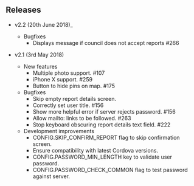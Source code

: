 ## Releases

* v2.2 (20th June 2018)_
    - Bugfixes
        - Displays message if council does not accept reports #266

* v2.1 (3rd May 2018)
    - New features
        - Multiple photo support. #107
        - iPhone X support. #259
        - Button to hide pins on map. #175
    - Bugfixes
        - Skip empty report details screen.
        - Correctly set user title. #156
        - Show more helpful error if server rejects password. #156
        - Allow mailto: links to be followed. #263
        - Stop keyboard obscuring report details text field. #222
    - Development improvements
        - CONFIG.SKIP_CONFIRM_REPORT flag to skip confirmation screen.
        - Ensure compatibility with latest Cordova versions.
        - CONFIG.PASSWORD_MIN_LENGTH key to validate user password.
        - CONFIG.PASSWORD_CHECK_COMMON flag to test password against server.
